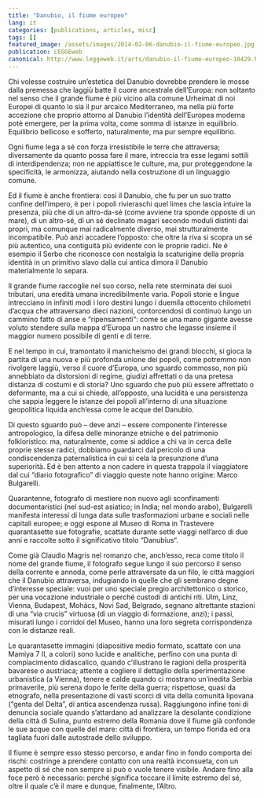 ```yaml
---
title: "Danubio, il fiume europeo"
lang: it
categories: [publications, articles, misc]
tags: []
featured_image: /assets/images/2014-02-06-danubio-il-fiume-europeo.jpg
publication: LEGGEweb
canonical: http://www.leggeweb.it/arts/danubio-il-fiume-europeo-10429.html
---
```


Chi volesse costruire un’estetica del Danubio dovrebbe prendere le mosse dalla premessa che laggiù batte il cuore ancestrale dell’Europa: non soltanto nel senso che il grande fiume è più vicino alla comune Urheimat di noi Europei di quanto lo sia il pur arcaico Mediterraneo, ma nella più forte accezione che proprio attorno al Danubio l’identità dell’Europea moderna potè emergere, per la prima volta, come somma di istanze in equilibrio. Equilibrio bellicoso e sofferto, naturalmente, ma pur sempre equilibrio.

Ogni fiume lega a sé con forza irresistibile le terre che attraversa; diversamente da quanto possa fare il mare, intreccia tra esse legami sottili di interdipendenza; non ne appiattisce le culture, ma, pur proteggendone la specificità, le armonizza, aiutando nella costruzione di un linguaggio comune.

Ed il fiume è anche frontiera: così il Danubio, che fu per un suo tratto confine dell’impero, è per i popoli rivieraschi quel limes che lascia intuire la presenza, più che di un altro-da-sé (come avviene tra sponde opposte di un mare), di un altro-sé, di un sé declinato magari secondo moduli distinti dai propri, ma comunque mai radicalmente diverso, mai strutturalmente incompatibile. Può anzi accadere l’opposto: che oltre la riva si scopra un sé più autentico, una contiguità più evidente con le proprie radici. Ne è esempio il Serbo che riconosce con nostalgia la scaturigine della propria identità in un primitivo slavo dalla cui antica dimora il Danubio materialmente lo separa.

Il grande fiume raccoglie nel suo corso, nella rete sterminata dei suoi tributari, una eredità umana incredibilmente varia. Popoli storie e lingue intrecciano in infiniti modi i loro destini lungo i duemila ottocento chilometri d’acqua che attraversano dieci nazioni, contorcendosi di continuo lungo un cammino fatto di anse e “ripensamenti“: come se una mano gigante avesse voluto stendere sulla mappa d’Europa un nastro che legasse insieme il maggior numero possibile di genti e di terre.

E nel tempo in cui, tramontato il manicheismo dei grandi blocchi, si gioca la partita di una nuova e più profonda unione dei popoli, come potremmo non rivolgere laggiù, verso il cuore d’Europa, uno sguardo commosso, non più annebbiato da distorsioni di regime, giudizi affrettati o da una pretesa distanza di costumi e di storia? Uno sguardo che può più essere affrettato o deformante, ma a cui si chiede, all’opposto, una lucidità e una persistenza che sappia leggere le istanze dei popoli all’interno di una situazione geopolitica liquida anch’essa come le acque del Danubio.

Di questo sguardo può – deve anzi – essere componente l’interesse antropologico, la difesa delle minoranze etniche e del patrimonio folkloristico: ma, naturalmente, come si addice a chi va in cerca delle proprie stesse radici, dobbiamo guardarci dal pericolo di una condiscendenza paternalistica in cui si cela la presunzione d’una superiorità. Ed è ben attento a non cadere in questa trappola il viaggiatore dal cui “diario fotografico” di viaggio queste note hanno origine: Marco Bulgarelli.

Quarantenne, fotografo di mestiere non nuovo agli sconfinamenti documentaristici (nel sud-est asiatico; in India; nel mondo arabo), Bulgarelli manifesta interessi di lunga data sulle trasformazioni urbane e sociali nelle capitali europee; e oggi espone al Museo di Roma in Trastevere quarantasette sue fotografie, scattate durante sette viaggi nell’arco di due anni e raccolte sotto il significativo titolo “Danubius“.

Come già Claudio Magris nel romanzo che, anch’esso, reca come titolo il nome del grande fiume, il fotografo segue lungo il suo percorso il senso della corrente e annoda, come perle attraversate da un filo, le città maggiori che il Danubio attraversa, indugiando in quelle che gli sembrano degne d’interesse speciale: vuoi per uno speciale pregio architettonico o storico, per una vocazione industriale o perché custodi di antichi riti. Ulm, Linz, Vienna, Budapest, Mohács, Novi Sad, Belgrado, segnano altrettante stazioni di una “via crucis” virtuosa (di un viaggio di formazione, anzi); i passi, misurati lungo i corridoi del Museo, hanno una loro segreta corrispondenza con le distanze reali.

Le quarantasette immagini (diapositive medio formato, scattate con una Mamiya 7 II, a colori) sono lucide e analitiche, perfino con una punta di compiacimento didascalico, quando c’illustrano le ragioni della prosperità bavarese o austriaca; attente a cogliere il dettaglio della sperimentazione urbanistica (a Vienna), tenere e calde quando ci mostrano un’inedita Serbia primaverile, più serena dopo le ferite della guerra; rispettose, quasi da etnografo, nella presentazione di vasti scorci di vita della comunità lipovana (“genta del Delta”, di antica ascendenza russa). Raggiungono infine toni di denuncia sociale quando s’attardano ad analizzare la desolante condizione della città di Sulina, punto estremo della Romania dove il fiume già confonde le sue acque con quelle del mare: città di frontiera, un tempo florida ed ora tagliata fuori dalle autostrade dello sviluppo.

Il fiume è sempre esso stesso percorso, e andar fino in fondo comporta dei rischi: costringe a prendere contatto con una realtà inconsueta, con un aspetto di sé che non sempre si può o vuole tenere visibile. Andare fino alla foce però è necessario: perché significa toccare il limite estremo del sé, oltre il quale c’è il mare e dunque, finalmente, l’Altro.

